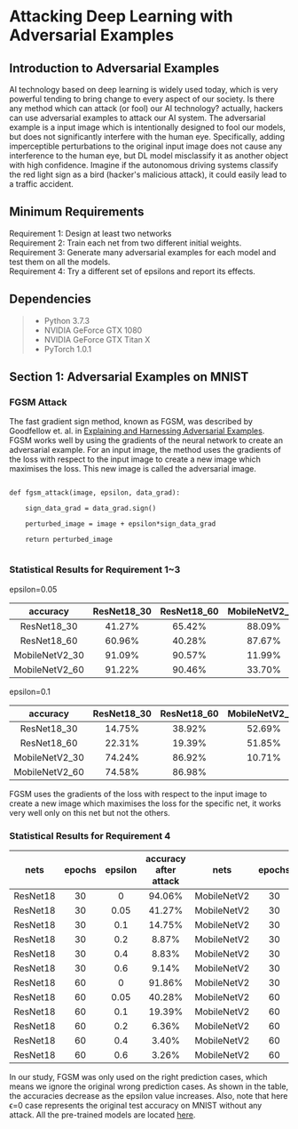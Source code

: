 # Attacking Deep Learning with Adversarial Examples #

## Introduction to Adversarial Examples ##
AI technology based on deep learning is widely used today, which is very powerful tending to bring change to every aspect of our society. Is there any method which can attack (or fool) our AI technology? actually, hackers can use adversarial examples to attack our AI system. The adversarial example is a input image which is intentionally designed to fool our models, but does not significantly interfere with the human eye. Specifically, adding imperceptible perturbations to the original input image does not cause any interference to the human eye, but DL model misclassify it as another object with high confidence. Imagine if the autonomous driving systems classify the red light sign as a bird (hacker's malicious attack), it could easily lead to a traffic accident.
## Minimum Requirements ##
 Requirement 1: Design at least two networks  
 Requirement 2: Train each net from two different initial weights.       
 Requirement 3: Generate many adversarial examples for each model and test them on all the models.  
 Requirement 4: Try a different set of epsilons and report its effects.    
 ## Dependencies ##

> * Python 3.7.3
> * NVIDIA GeForce GTX 1080
> * NVIDIA GeForce GTX Titan X
> * PyTorch 1.0.1
## Section 1: Adversarial Examples on MNIST ##
### FGSM Attack ###
The fast gradient sign method, known as FGSM, was described by Goodfellow et. al. in [Explaining and Harnessing Adversarial Examples](https://arxiv.org/abs/1412.6572). FGSM works well by using the gradients of the neural network to create an adversarial example. For an input image, the method uses the gradients of the loss with respect to the input image to create a new image which maximises the loss. This new image is called the adversarial image. 

```

def fgsm_attack(image, epsilon, data_grad):

    sign_data_grad = data_grad.sign()
    
    perturbed_image = image + epsilon*sign_data_grad
    
    return perturbed_image
    
```
### Statistical Results for Requirement 1~3 ###

epsilon=0.05

|accuracy  | ResNet18_30 | ResNet18_60 |MobileNetV2_30 |MobileNetV2_60     | 
|:----------------:|:-----------:|:-----------:|:-------------:|:-----------------:|
|  ResNet18_30     | 41.27%      | 65.42%      |  88.09%       |   90.77%          |
|  ResNet18_60     | 60.96%      | 40.28%      |  87.67%       |   90.48%          |
|  MobileNetV2_30  | 91.09%      | 90.57%      |  11.99%       |   59.66%          |
|  MobileNetV2_60  | 91.22%      | 90.46%      |  33.70%       |   21.60%          |


epsilon=0.1

|accuracy          | ResNet18_30 | ResNet18_60 |MobileNetV2_30 |MobileNetV2_60     | 
|:----------------:|:-----------:|:-----------:|:-------------:|:-----------------:|
|  ResNet18_30     |14.75%       | 38.92%      |  52.69%       | 72.17%            |
|  ResNet18_60     |22.31%       | 19.39%      |  51.85%       | 70.13%            |
|  MobileNetV2_30  |74.24%       | 86.92%      |  10.71%       | 18.72%            |
|  MobileNetV2_60  |74.58%       | 86.98%      |               |  9.60%            |

FGSM uses the gradients of the loss with respect to the input image to create a new image which maximises the loss for the specific net, it works very well only on this net but not the others.

### Statistical Results for Requirement 4 ###

|nets            |epochs       |   epsilon    |accuracy after attack| nets        |epochs       |   epsilon    |accuracy after attack| 
|:--------------:|:-----------:|:------------:|:---------------:|:--------------:|:-----------:|:------------:|:---------------:|
|  ResNet18      |30           |0             |94.06%           | MobileNetV2    |30           |0             |93.56%           |
|  ResNet18      |30           |0.05          |41.27%           | MobileNetV2    |30           |0.05          |11.99%           |
|  ResNet18      |30           |0.1           |14.75%           | MobileNetV2    |30           |0.1           |10.71%           |
|  ResNet18      |30           |0.2           |8.87%            | MobileNetV2    |30           |0.2           | 8.60%           |
|  ResNet18      |30           |0.4           |8.83%            | MobileNetV2    |30           |0.4           | 8.60%           |
|  ResNet18      |30           |0.6           |9.14%            | MobileNetV2    |30           |0.6           | 8.60%           |
|  ResNet18      |60           |0             |91.86%           | MobileNetV2    |30           |0             |95.03%           |
|  ResNet18      |60           |0.05          |40.28%           | MobileNetV2    |60           |0.05          |21.60%           |
|  ResNet18      |60           |0.1           |19.39%           | MobileNetV2    |60           |0.1           |9.60%            |
|  ResNet18      |60           |0.2           |6.36%            | MobileNetV2    |60           |0.2           |8.47%            |
|  ResNet18      |60           |0.4           |3.40%            | MobileNetV2    |60           |0.4           |8.47%            |
|  ResNet18      |60           |0.6           |3.26%            | MobileNetV2    |60           |0.6           |8.47%            |



In our study, FGSM was only used on the right prediction cases, which means we ignore the original wrong prediction cases. As shown in the table, the accuracies decrease as the epsilon value increases. Also, note that here ϵ=0 case represents the original test accuracy on MNIST without any attack. All the pre-trained models are located [here]( https://drive.google.com/open?id=1FcU-uBOzDVu-J5Ag8Mr3iX2S0JdnE-i-).




